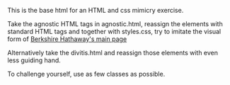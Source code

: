 This is the base html for an HTML and css mimicry exercise.

Take the agnostic HTML tags in agnostic.html, reassign the elements with standard HTML tags and together with styles.css, try to imitate the visual form of [Berkshire Hathaway's main page](http://www.berkshirehathaway.com/)

Alternatively take the divitis.html and reassign those elements with even less guiding hand.

To challenge yourself, use as few classes as possible.
